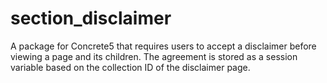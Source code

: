 section_disclaimer
==================

A package for Concrete5 that requires users to accept a disclaimer before viewing a page and its children. The agreement is stored as a session variable based on the collection ID of the disclaimer page.
